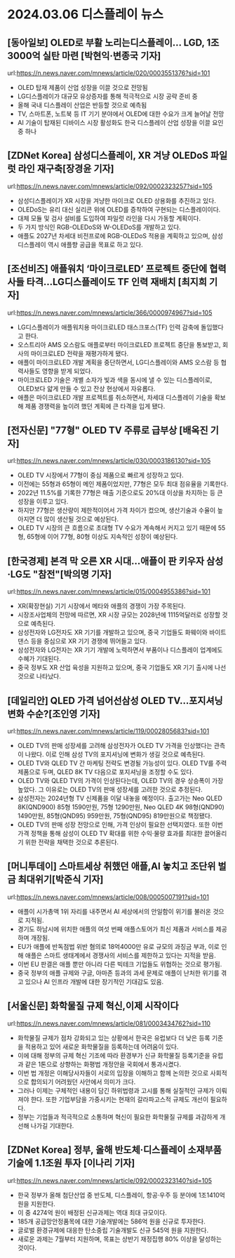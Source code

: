 # 2024.03.06 디스플레이 뉴스

## [동아일보] OLED로 부활 노리는디스플레이… LGD, 1조3000억 실탄 마련 [박현익·변종국 기자]
url:https://n.news.naver.com/mnews/article/020/0003551376?sid=101
- OLED 탑재 제품이 산업 성장을 이끌 것으로 전망됨
- LG디스플레이가 대규모 유상증자를 통해 적극적으로 시장 공략 준비 중
- 올해 국내 디스플레이 산업은 반등할 것으로 예측됨
- TV, 스마트폰, 노트북 등 IT 기기 분야에서 OLED에 대한 수요가 크게 늘어날 전망
- AI 기술이 탑재된 디바이스 시장 활성화도 한국 디스플레이 산업 성장을 이끌 요인 중 하나

## [ZDNet Korea] 삼성디스플레이, XR 겨냥 OLEDoS 파일럿 라인 재구축[장경윤 기자]
url:https://n.news.naver.com/mnews/article/092/0002323257?sid=105
- 삼성디스플레이가 XR 시장을 겨냥한 마이크로 OLED 상용화를 추진하고 있다.
- OLEDoS는 유리 대신 실리콘 위에 OLED를 증착하여 구현되는 디스플레이이다.
- 대체 모듈 및 검사 설비를 도입하여 파일럿 라인을 다시 가동할 계획이다.
- 두 가지 방식인 RGB-OLEDoS와 W-OLEDoS를 개발하고 있다.
- 애플도 2027년 차세대 비전프로에 RGB-OLEDoS 적용을 계획하고 있으며, 삼성디스플레이 역시 애플향 공급을 목표로 하고 있다.

## [조선비즈] 애플워치 ‘마이크로LED’ 프로젝트 중단에 협력사들 타격…LG디스플레이도 TF 인력 재배치 [최지희 기자]
url:https://n.news.naver.com/mnews/article/366/0000974967?sid=105
- LG디스플레이가 애플워치용 마이크로LED 태스크포스(TF) 인력 감축에 돌입했다고 한다.
- 오스트리아 AMS 오스람도 애플로부터 마이크로LED 프로젝트 중단을 통보받고, 회사의 마이크로LED 전략을 재평가하게 됐다.
- 애플이 마이크로LED 개발 계획을 중단하면서, LG디스플레이와 AMS 오스람 등 협력사들도 영향을 받게 되었다.
- 마이크로LED 기술은 개별 소자가 빛과 색을 동시에 낼 수 있는 디스플레이로, OLED보다 얇게 만들 수 있고 잔상 현상에서 자유롭다.
- 애플은 마이크로LED 개발 프로젝트를 취소하면서, 차세대 디스플레이 기술을 확보해 제품 경쟁력을 높이려 했던 계획에 큰 타격을 입게 됐다.

## [전자신문] "77형" OLED TV 주류로 급부상 [배옥진 기자]
url:https://n.news.naver.com/mnews/article/030/0003186130?sid=105
- OLED TV 시장에서 77형이 중심 제품으로 빠르게 성장하고 있다.
- 이전에는 55형과 65형이 메인 제품이었지만, 77형은 모두 최대 점유율을 기록한다.
- 2022년 11.5%를 기록한 77형은 매출 기준으로도 20%대 이상을 차지하는 등 큰 성장을 이루고 있다.
- 하지만 77형은 생산량이 제한적이어서 가격 차이가 컸으며, 생산기술과 수율이 높아지면 더 많이 생산될 것으로 예상된다.
- OLED TV 시장의 큰 흐름으로 초대형 TV 수요가 계속해서 커지고 있기 때문에 55형, 65형에 이어 77형, 80형 이상도 지속적인 성장이 예상된다.

## [한국경제] 본격 막 오른 XR 시대…애플이 판 키우자 삼성·LG도 "참전"[박의명 기자]
url:https://n.news.naver.com/mnews/article/015/0004955386?sid=101
- XR(확장현실) 기기 시장에서 메타와 애플의 경쟁이 가장 주목된다.
- 시장조사업체의 전망에 따르면, XR 시장 규모는 2028년에 1115억달러로 성장할 것으로 예측된다.
- 삼성전자와 LG전자도 XR 기기를 개발하고 있으며, 중국 기업들도 화웨이와 바이트댄스 등을 중심으로 XR 기기 경쟁에 뛰어들고 있다.
- 삼성전자와 LG전자는 XR 기기 개발에 노력하면서 부품이나 디스플레이 업계에도 수혜가 기대된다.
- 중국 정부도 XR 산업 육성을 지원하고 있으며, 중국 기업들도 XR 기기 출시에 나선 것으로 나타났다.

## [데일리안] QLED 가격 넘어선삼성 OLED TV…포지셔닝 변화 수순?[조인영 기자]
url:https://n.news.naver.com/mnews/article/119/0002805683?sid=101
- OLED TV의 판매 성장세를 고려해 삼성전자가 OLED TV 가격을 인상했다는 관측이 나왔다. 이로 인해 삼성 TV의 포지셔닝에 변화가 생길 것으로 예측된다.
- OLED TV와 QLED TV 간 마케팅 전략도 변경될 가능성이 있다. OLED TV를 주력 제품으로 두며, QLED 8K TV 다음으로 포지셔닝을 조정할 수도 있다.
- OLED TV와 QLED TV의 가격이 인상된다는데, OLED TV의 경우 상승폭이 가장 높았다. 그 이유로는 OLED TV의 판매 성장세를 고려한 것으로 추정된다.
- 삼성전자는 2024년형 TV 신제품을 이달 내놓을 예정이다. 출고가는 Neo QLED 8K(QND900) 85형 1590만원, 75형 1290만원, Neo QLED 4K 98형(QND90) 1490만원, 85형(QND95) 959만원, 75형(QND95) 819만원으로 책정됐다.
- OLED TV의 판매 성장 전망으로 인해, 가격 인상이 필요한 선택지였다. 또한 이번 가격 정책을 통해 삼성이 OLED TV 확대를 위한 수익·물량 효과를 최대한 끌어올리기 위한 전략을 채택한 것으로 추론된다.

## [머니투데이] 스마트세상 취했던 애플,AI 놓치고 조단위 벌금 최대위기[박준식 기자]
url:https://n.news.naver.com/mnews/article/008/0005007191?sid=101
- 애플이 시가총액 1위 자리를 내주면서 AI 세상에서의 안일함이 위기를 불러온 것으로 지적됨.
- 경기도 하남시에 위치한 애플의 여섯 번째 애플스토어가 최신 제품과 서비스를 제공하며 개장됨.
- EU가 애플에 반독점법 위반 혐의로 18억4000만 유로 규모의 과징금 부과, 이로 인해 애플은 스마트 생태계에서 경쟁사의 서비스를 제한하고 있다는 지적을 받음.
- 이번 EU 판결은 애플 뿐만 아니라 다른 빅테크 기업들도 위협하는 것으로 평가됨.
- 중국 정부의 애플 규제와 구글, 아마존 등과의 과세 문제로 애플이 난처한 위기를 겪고 있으나 AI 인프라 개발에 대한 장기적인 기대감도 있음.

## [서울신문] 화학물질 규제 혁신,이제 시작이다
url:https://n.news.naver.com/mnews/article/081/0003434762?sid=110
- 화학물질 규제가 점차 강화되고 있는 상황에서 한국은 유럽보다 더 낮은 등록 기준을 적용하고 있어 새로운 화학물질을 등록하는데 어려움이 있다.
- 이에 대해 정부의 규제 혁신 기조에 따라 환경부가 신규 화학물질 등록기준을 유럽과 같은 1톤으로 상향하는 화평법 개정안을 국회에서 통과시켰다.
- 이번 법 개정은 이해당사자들이 서로의 입장을 이해하고 함께 논의한 것으로 사회적으로 합의되기 어려웠던 사안에서 의미가 크다.
- 그러나 이제는 구체적인 내용이 담긴 하위법령과 고시를 통해 실질적인 규제가 이뤄져야 한다. 또한 기업부담을 가중시키는 현재의 갈라파고스적 규제도 개선이 필요하다.
- 정부는 기업들과 적극적으로 소통하며 혁신이 필요한 화학물질 규제를 과감하게 개선해 나가길 기대한다.

## [ZDNet Korea] 정부, 올해 반도체·디스플레이 소재부품 기술에 1.1조원 투자 [이나리 기자]
url:https://n.news.naver.com/mnews/article/092/0002323140?sid=105
- 한국 정부가 올해 첨단산업 중 반도체, 디스플레이, 항공·우주 등 분야에 1조1410억 원을 지원한다.
- 이 중 4274억 원이 배정된 신규과제는 역대 최대 규모이다.
- 185개 공급망안정품목에 대한 기술개발에는 586억 원을 신규로 투자한다.
- 글로벌 환경규제에 대응한 탄소중립 기술개발도 신규 545억 원을 지원한다.
- 새로운 과제는 7월부터 지원하며, 목표는 상반기 재정집행 80% 이상을 달성하는 것이다.